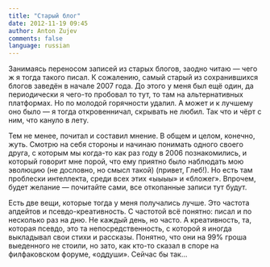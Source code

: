 ```yaml
---
title: "Старый блог"
date: 2012-11-19 09:45
author: Anton Zujev
comments: false
language: russian
---
```


Занимаясь переносом записей из старых блогов, заодно читаю — чего ж я тогда такого писал. К сожалению, самый старый из сохранившихся блогов заведён в начале 2007 года. До этого у меня был ещё один, да периодически я чего-то пробовал то тут, то там на альтернативных платформах. Но по молодой горячности удалил. А может и к лучшему оно было — я тогда откровенничал, скрывать не любил. Так что и чёрт с ним, что кануло в лету.

Тем не менее, почитал и составил мнение. В общем и целом, конечно, жуть. Смотрю на себя стороны и начинаю понимать одного своего друга, с которым мы когда-то как раз году в 2006 познакомились, и который говорит мне порой, что ему приятно было наблюдать мою эволюцию (не дословно, но смысл такой) (привет, Глеб!). Но есть там проблески интеллекта, среди всех этих «ыыыы» и «бложег». Впрочем, будет желание — почитайте сами, все откопанные записи тут будут. 

Есть две вещи, которые тогда у меня получались лучше. Это частота апдейтов и псевдо-креативность. С частотой всё понятно: писал и по несколько раз на дню. Не каждый день, но часто. А креативность, та, которая псевдо, это та непосредственность, с которой я иногда выкладывал свои стихи и рассказы. Понятно, что они на 99% гроша выеденного не стоили, но зато, как кто-то сказал в споре на филфаковском форуме, «оддуши». Сейчас бы так...
